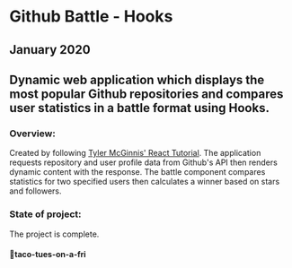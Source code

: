 Github Battle - Hooks
========
January 2020
------------------

## Dynamic web application which displays the most popular Github repositories and compares user statistics in a battle format using Hooks.

### Overview:
Created by following [Tyler McGinnis' React Tutorial](https://tylermcginnis.com/courses/react/). The application requests repository and user profile data from Github's API then renders dynamic content with the response.  The battle component compares statistics for two specified users then calculates a winner based on stars and followers.

### State of project:
The project is complete.

#### 🌮taco-tues-on-a-fri 